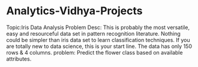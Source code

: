 # Analytics-Vidhya-Projects
Topic:Iris Data Analysis
Problem Desc:
This is probably the most versatile, easy and resourceful data set in pattern recognition literature. Nothing could be simpler than iris data set to learn classification techniques. If you are totally new to data science, this is your start line. The data has only 150 rows & 4 columns.
problem:
Predict the flower class based on available attributes.
